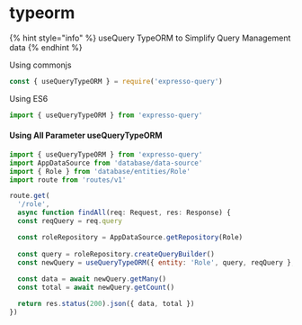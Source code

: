 # typeorm

{% hint style="info" %}
useQuery TypeORM to Simplify Query Management data
{% endhint %}

Using commonjs

```javascript
const { useQueryTypeORM } = require('expresso-query')
```

Using ES6

```javascript
import { useQueryTypeORM } from 'expresso-query'
```

#### Using All Parameter useQueryTypeORM

```javascript
import { useQueryTypeORM } from 'expresso-query'
import AppDataSource from 'database/data-source'
import { Role } from 'database/entities/Role'
import route from 'routes/v1'

route.get(
  '/role',
  async function findAll(req: Request, res: Response) {
  const reqQuery = req.query

  const roleRepository = AppDataSource.getRepository(Role)
  
  const query = roleRepository.createQueryBuilder()
  const newQuery = useQueryTypeORM({ entity: 'Role', query, reqQuery }, { type: 'postgres' })
  
  const data = await newQuery.getMany()
  const total = await newQuery.getCount()

  return res.status(200).json({ data, total })
})

```
